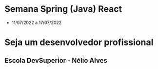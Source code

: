 # Semana Spring (Java) React
  - 11/07/2022 a 17/07/2022
# Seja um desenvolvedor profissional

## Escola DevSuperior - Nélio Alves
